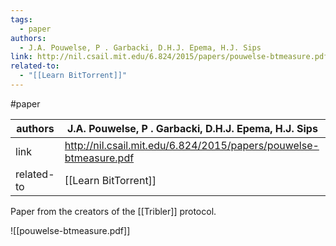 ```yaml
---
tags:
  - paper
authors:
  - J.A. Pouwelse, P . Garbacki, D.H.J. Epema, H.J. Sips
link: http://nil.csail.mit.edu/6.824/2015/papers/pouwelse-btmeasure.pdf
related-to:
  - "[[Learn BitTorrent]]"
---
```

#paper 

| authors    | J.A. Pouwelse, P . Garbacki, D.H.J. Epema, H.J. Sips              |
| ---------- | ----------------------------------------------------------------- |
| link       | http://nil.csail.mit.edu/6.824/2015/papers/pouwelse-btmeasure.pdf |
| related-to | [[Learn BitTorrent]]                                              |

Paper from the creators of the [[Tribler]] protocol.

![[pouwelse-btmeasure.pdf]]